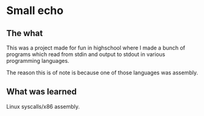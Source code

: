 # Small echo

## The what

This was a project made for fun in highschool where I made a bunch of programs which read from stdin and output to stdout in various programming languages.

The reason this is of note is because one of those languages was assembly.

## What was learned

Linux syscalls/x86 assembly.
